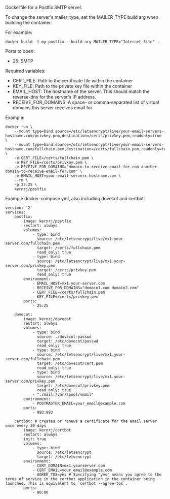 Dockerfile for a Postfix SMTP server.

To change the server's mailer_type, set the MAILER_TYPE build arg when building the container.

For example:
```
docker build -t my-postfix --build-arg MAILER_TYPE="Internet Site" .
```

Ports to open:
- 25: SMTP

Required variables:
- CERT_FILE: Path to the certificate file within the container
- KEY_FILE: Path to the private key file within the container
- EMAIL_HOST: The hostname of the server. This should match the reverse-dns for the server's IP address.
- RECEIVE_FOR_DOMAINS: A space- or comma-separated list of virtual domains this server receives email for.

Example:
```
docker run \
    --mount type=bind,source=/etc/letsencrypt/live/your-email-servers-hostname.com/privkey.pem,destination=/certs/privkey.pem,readonly=true \
    --mount type=bind,source=/etc/letsencrypt/live/your-email-servers-hostname.com/fullchain.pem,destination=/certs/fullchain.pem,readonly=true \
    -e CERT_FILE=/certs/fullchain.pem \
    -e KEY_FILE=/certs/privkey.pem \
    -e RECEIVE_FOR_DOMAINS="domain-to-receive-email-for.com another-domain-to-receive-email-for.com" \
    -e EMAIL_HOST=your-email-servers-hostname.com \
    --rm \
    -p 25:25 \
    kernrj/postfix
```

Example docker-compose.yml, also including dovecot and certbot:
```
version: '2'
services:
    postfix:
        image: kernrj/postfix
        restart: always
        volumes:
            - type: bind
              source: /etc/letsencrypt/live/mx1.your-server.com/fullchain.pem
              target: /certs/fullchain.pem
              read_only: true
            - type: bind
              source: /etc/letsencrypt/live/mx1.your-server.com/privkey.pem
              target: /certs/privkey.pem
              read_only: true
        environment:
            - EMAIL_HOST=mx1.your-server.com
            - RECEIVE_FOR_DOMAINS="domain1.com domain2.com"
            - CERT_FILE=/certs/fullchain.pem
            - KEY_FILE=/certs/privkey.pem
        ports:
            - 25:25

    dovecot:
        image: kernrj/dovecot
        restart: always
        volumes:
            - type: bind
              source: ./dovecot-passwd
              target: /etc/dovecot/passwd
              read_only: true
            - type: bind
              source: /etc/letsencrypt/live/mx1.your-server.com/fullchain.pem
              target: /etc/dovecot/cert.pem
              read_only: true
            - type: bind
              source: /etc/letsencrypt/live/mx1.your-server.com/privkey.pem
              target: /etc/dovecot/privkey.pem
              read_only: true
            - "./mail:/var/spool/vmail"
        environment:
            - POSTMASTER_EMAIL=your_email@example.com
        ports:
            - 993:993

    certbot: # creates or renews a certificate for the email server once every 30 days
        image: kernrj/certbot
        restart: always
        init: true
        volumes:
            - type: bind
              source: /etc/letsencrypt
              target: /etc/letsencrypt
        environment:
            - CERT_DOMAIN=mx1.yourserver.com
            - CERT_EMAIL=your_email@example.com
            - AGREE_TOS=yes # Specifying "yes" means you agree to the terms of service in the certbot application in the container being launched. This is equivalent to `certbot --agree-tos`.
        ports:
            - 80:80
```
